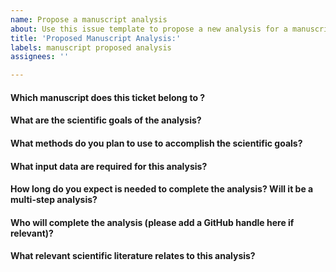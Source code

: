 ```yaml
---
name: Propose a manuscript analysis
about: Use this issue template to propose a new analysis for a manuscript
title: 'Proposed Manuscript Analysis:'
labels: manuscript proposed analysis
assignees: ''

---
```

<!--Hi there! Please take a moment to fill out the template below.-->

#### Which manuscript does this ticket belong to ?


#### What are the scientific goals of the analysis?



#### What methods do you plan to use to accomplish the scientific goals?



#### What input data are required for this analysis?



#### How long do you expect is needed to complete the analysis? Will it be a multi-step analysis?


#### Who will complete the analysis (please add a GitHub handle here if relevant)?



#### What relevant scientific literature relates to this analysis?


